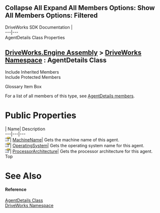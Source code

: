 Collapse All Expand All Members Options: Show All  Members Options: Filtered   
---  
DriveWorks SDK Documentation  |   
---|---  
AgentDetails Class Properties   
  
[DriveWorks.Engine Assembly](topic2156.md) > [DriveWorks Namespace](topic2159.md) : AgentDetails Class  
---  
  
Include Inherited Members    
Include Protected Members    


Glossary Item Box

For a list of all members of this type, see [AgentDetails members](topic2382.md).

# Public Properties

| Name| Description  
---|---|---  
![Public Property](dotnetimages/publicProperty.gif)| [MachineName](topic2388.md)| Gets the machine name of this agent.   
![Public Property](dotnetimages/publicProperty.gif)| [OperatingSystem](topic2389.md)| Gets the operating system name for this agent.   
![Public Property](dotnetimages/publicProperty.gif)| [ProcessorArchitecture](topic2390.md)| Gets the processor architecture for this agent.   
Top

# See Also

#### Reference

[AgentDetails Class](topic2381.md)   
[DriveWorks Namespace](topic2159.md)


